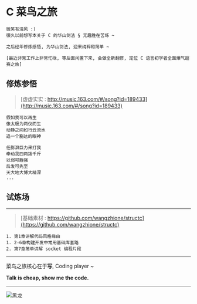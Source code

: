 # C 菜鸟之旅

    微笑有清风 :) 
    很久以前想写本关于 C 的华山剑法 § 无趣胜在苦练 ~

    之后经年修炼感悟, 为华山剑法, 迎来纯粹和简单 ~

    [最近非常工作上非常忙碌, 等后面闲置下来, 会做全新翻修, 定位 C 语言初学者全面爆气超赛之旅]

## 修炼参悟

>[虚虚实实 : http://music.163.com/#/song?id=189433](http://music.163.com/#/song?id=189433)  

    假如我可以再生
    像太极为两仪而生
    动静之间如行云流水
    追一个豁达的眼神

    任膨湃巨力来打我
    牵动我四两拨千斤
    以弱可胜强
    后发可先至
    天大地大博大精深
    ...

## 试炼场

***

>[基础素材 : https://github.com/wangzhione/structc](https://github.com/wangzhione/structc)

    1. 第1章讲解代码风格缘由
    1. 2-6章构建开发中常用基础库套路
    2. 第7章简单讲解 socket 编程片段

***
    
菜鸟之旅核心在于**写**, Coding player ~
    
**Talk is cheap, show me the code.**

***

![黑龙](./第3章-气功-系统编程简述/img/黑龙.jpg)
